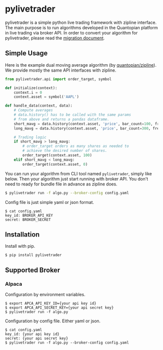# pylivetrader

pylivetrader is a simple python live trading framework with zipline interface.
The main purpose is to run algorithms developed in the Quantopian platform in
live trading via broker API. In order to convert your algorithm for pylivetrader,
please read the [migration document](./migration.md).

## Simple Usage

Here is the example dual moving average algorithm (by [quantopian/zipline](https://github.com/quantopian/zipline/blob/master/zipline/examples/dual_moving_average.py)). We provide mostly the same API interfaces with zipline.

```py
from pylivetrader.api import order_target, symbol

def initialize(context):
    context.i = 0
    context.asset = symbol('AAPL')

def handle_data(context, data):
    # Compute averages
    # data.history() has to be called with the same params
    # from above and returns a pandas dataframe.
    short_mavg = data.history(context.asset, 'price', bar_count=100, frequency="1m").mean()
    long_mavg = data.history(context.asset, 'price', bar_count=300, frequency="1m").mean()

    # Trading logic
    if short_mavg > long_mavg:
        # order_target orders as many shares as needed to
        # achieve the desired number of shares.
        order_target(context.asset, 100)
    elif short_mavg < long_mavg:
        order_target(context.asset, 0)
```

You can run your algorithm from CLI tool named `pylivetrader`, simply like below. Then your algorithm just start running with broker API. You don't need to ready for bundle file in advance as zipline does.

```sh
$ pylivetrader run -f algo.py --broker-config config.yaml
```

Config file is just simple yaml or json format.

```
$ cat config.yaml
key_id: BROKER_API_KEY
secret: BROKER_SECRET
```

## Installation

Install with pip.

```
$ pip install pylivetrader
```

## Supported Broker

### Alpaca

Configuration by environment variables.

```
$ export APCA_API_KEY_ID={your api key id}
$ export APCA_API_SECRET_KEY={your api secret key}
$ pylivetrader run -f algo.py
```

Configuration by config file. Either yaml or json.

```
$ cat config.yaml
key_id: {your api key id}
secret: {your api secret key}
$ pylivetrader run -f algo.py --broker-config config.yaml
```
